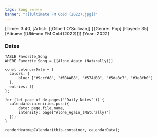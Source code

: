 ```yaml
---
tags: Song ⭐⭐⭐⭐⭐ 
banner: "![[Ultimate FM Gold (2022).jpg]]"
---
```

[Time:: 3:40]
[Artist:: [[Gilbert O'Sullivan]] ]
[Genre:: Pop]
[Played:: 35]
[Album:: [[Ultimate FM Gold (2022)]]]
[Year:: 2022]
### Dates
````dataview
TABLE Favorite_Song
WHERE Favorite_Song = [[Alone Again (Naturally)]]
````

  ```dataviewjs
const calendarData = { 
	colors: { 
		blue: ["#9ccfd8", "#5BAAB8", "#57A1BB", "#5da8c7", "#3e8fb0"] 
	}, 
	entries: [] 
}; 

for (let page of dv.pages('"Daily Notes"')) { 
	calendarData.entries.push({ 
		date: page.file.name, 
		intensity: page["Alone_Again_(Naturally)"]
	}); 
} 

renderHeatmapCalendar(this.container, calendarData);
```
